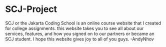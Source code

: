 # SCJ-Project
SCJ or the Jakarta Coding School is an online course website that I created for college assignments. this website takes you to see all about our services, features, and how you signed on to our partners or became an SCJ student. I hope this website gives joy to all of you guys. -AndyNhov
